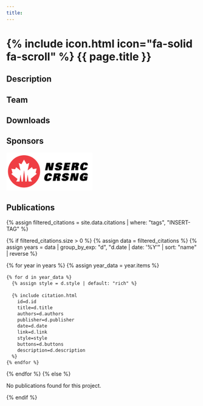 ```yaml
---
title:
---
```


# {% include icon.html icon="fa-solid fa-scroll" %} {{ page.title }}

## Description


## Team


## Downloads


## Sponsors
<div align="left" id="banner">
    <div class="inline-block">
        <img src ="/images/nserc.jpg" height="100px">
    </div>
</div>


## Publications

{% assign filtered_citations = site.data.citations | where: "tags", "INSERT-TAG" %}

{% if filtered_citations.size > 0 %}
  {% assign data = filtered_citations %}
  {% assign years = data | group_by_exp: "d", "d.date | date: '%Y'" | sort: "name" | reverse %}

  {% for year in years %}
    {% assign year_data = year.items %}

    {% for d in year_data %}
      {% assign style = d.style | default: "rich" %}

      {% include citation.html 
        id=d.id 
        title=d.title 
        authors=d.authors 
        publisher=d.publisher 
        date=d.date 
        link=d.link 
        style=style 
        buttons=d.buttons
        description=d.description 
      %}
    {% endfor %}
  {% endfor %}
{% else %}
  <p>No publications found for this project.</p>
{% endif %}

